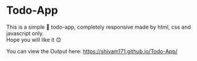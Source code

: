 # Todo-App
This is a simple 📅 todo-app, completely responsive made by html, css and javascript only.
<br>
Hope you will like it 😊

You can view the Output here: https://shivam171.github.io/Todo-App/
